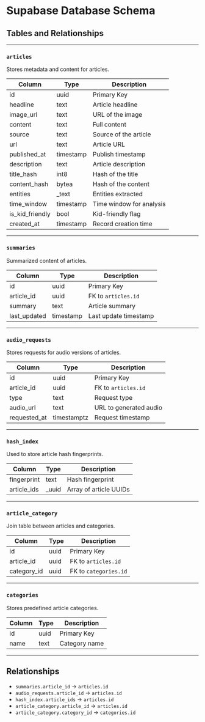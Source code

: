 
# Supabase Database Schema

## Tables and Relationships

---

### `articles`

Stores metadata and content for articles.

| Column         | Type      | Description               |
|----------------|-----------|---------------------------|
| id             | uuid      | Primary Key               |
| headline       | text      | Article headline          |
| image_url      | text      | URL of the image          |
| content        | text      | Full content              |
| source         | text      | Source of the article     |
| url            | text      | Article URL               |
| published_at   | timestamp | Publish timestamp         |
| description    | text      | Article description       |
| title_hash     | int8      | Hash of the title         |
| content_hash   | bytea     | Hash of the content       |
| entities       | _text     | Entities extracted        |
| time_window    | timestamp | Time window for analysis  |
| is_kid_friendly| bool      | Kid-friendly flag         |
| created_at     | timestamp | Record creation time      |

---

### `summaries`

Summarized content of articles.

| Column       | Type      | Description            |
|--------------|-----------|------------------------|
| id           | uuid      | Primary Key            |
| article_id   | uuid      | FK to `articles.id`    |
| summary      | text      | Article summary        |
| last_updated | timestamp | Last update timestamp  |

---

### `audio_requests`

Stores requests for audio versions of articles.

| Column       | Type        | Description            |
|--------------|-------------|------------------------|
| id           | uuid        | Primary Key            |
| article_id   | uuid        | FK to `articles.id`    |
| type         | text        | Request type           |
| audio_url    | text        | URL to generated audio |
| requested_at | timestamptz | Request timestamp      |

---

### `hash_index`

Used to store article hash fingerprints.

| Column     | Type     | Description                   |
|------------|----------|-------------------------------|
| fingerprint| text     | Hash fingerprint              |
| article_ids| _uuid    | Array of article UUIDs        |

---

### `article_category`

Join table between articles and categories.

| Column     | Type  | Description             |
|------------|-------|-------------------------|
| id         | uuid  | Primary Key             |
| article_id | uuid  | FK to `articles.id`     |
| category_id| uuid  | FK to `categories.id`   |

---

### `categories`

Stores predefined article categories.

| Column | Type | Description        |
|--------|------|--------------------|
| id     | uuid | Primary Key        |
| name   | text | Category name      |

---

## Relationships

- `summaries.article_id` → `articles.id`
- `audio_requests.article_id` → `articles.id`
- `hash_index.article_ids` → `articles.id`
- `article_category.article_id` → `articles.id`
- `article_category.category_id` → `categories.id`
